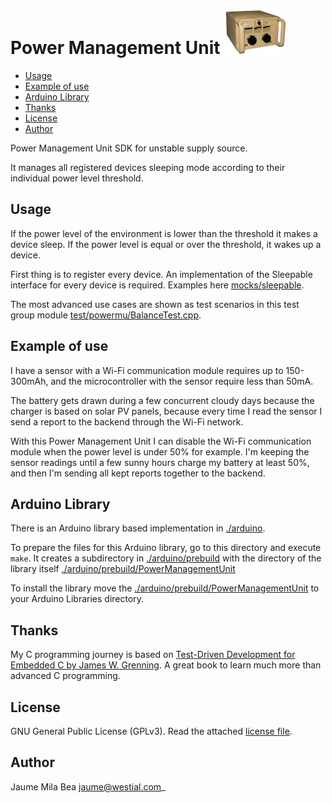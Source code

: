 Power Management Unit ![powermu icon](doc/powermu_mini.png)
=====================

* [Usage](#usage)
* [Example of use](#example-of-use)
* [Arduino Library](#arduino-library)
* [Thanks](#thanks)
* [License](#license)
* [Author](#author)

Power Management Unit SDK for unstable supply source.

It manages all registered devices sleeping mode according to their individual
power level threshold.

## Usage ##

If the power level of the environment is lower than the threshold it makes
a device sleep. If the power level is equal or over the threshold, it wakes
up a device.

First thing is to register every device. An implementation of the Sleepable 
interface for every device is required. Examples here [mocks/sleepable](mocks/sleepable).

The most advanced use cases are shown as test scenarios in this test group
module [test/powermu/BalanceTest.cpp](test/powermu/BalanceTest.cpp).

## Example of use ##

I have a sensor with a Wi-Fi communication module requires up to 150-300mAh, 
and the microcontroller with the sensor require less than 50mA. 

The battery gets drawn during a few concurrent cloudy days because the charger 
is based on solar PV panels, because every time I read the sensor I send a report
to the backend through the Wi-Fi network.

With this Power Management Unit I can disable the Wi-Fi communication module when
the power level is under 50% for example. I'm keeping the sensor readings 
until a few sunny hours charge my battery at least 50%, and then I'm sending all
kept reports together to the backend.

## Arduino Library ##

There is an Arduino library based implementation in [./arduino](./arduino).

To prepare the files for this Arduino library, go to this directory and execute
`make`. It creates a subdirectory in [./arduino/prebuild](./arduino/prebuild)
with the directory of the library itself [./arduino/prebuild/PowerManagementUnit](./arduino/prebuild/PowerManagementUnit)

To install the library move the [./arduino/prebuild/PowerManagementUnit](./arduino/prebuild/PowerManagementUnit)
to your Arduino Libraries directory.

## Thanks ##

My C programming journey is based on 
[Test-Driven Development for Embedded C by James W. Grenning](https://pragprog.com/titles/jgade/test-driven-development-for-embedded-c/).
A great book to learn much more than advanced C programming.

## License ##

GNU General Public License (GPLv3). Read the attached [license file](LICENSE.txt).

## Author ##

Jaume Mila Bea <jaume@westial.com>_

